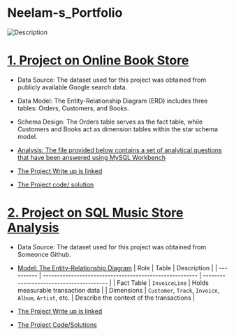 # Neelam-s_Portfolio

![Description](https://media3.giphy.com/media/v1.Y2lkPTc5MGI3NjExMXd2OXg5aHBkNGYzMDFhZmxmeGJ6ZWlxejVpZWU0MjhkdWFmbmVtOSZlcD12MV9pbnRlcm5hbF9naWZfYnlfaWQmY3Q9Zw/mBukxOCWsdVAXIJUUW/giphy.gif)

# [1. Project on Online Book Store](https://github.com/Neelam11199/SQL-Project-on-Online-Book-store)

* Data Source: The dataset used for this project was obtained from publicly available Google search data.

* Data Model: The Entity-Relationship Diagram (ERD) includes three tables: Orders, Customers, and Books.

* Schema Design: The Orders table serves as the fact table, while Customers and Books act as dimension tables within the star schema model.

* [Analysis: The file provided below contains a set of analytical questions that have been answered using MySQL Workbench](https://github.com/Neelam11199/SQL-Project-on-Online-Book-store/blob/main/SQL%20Project%20Questions%20Day%2030.pdf) 

* [The Project Write up is linked](https://github.com/Neelam11199/SQL-Project-on-Online-Book-store/blob/main/%F0%9F%93%98%20Project%20Write%20Up(Online%20Book%20Store).pdf)

* [The Project code/ solution](https://github.com/Neelam11199/SQL-Project-on-Online-Book-store/blob/main/OnlineBookStore%20Project_Solution.sql)

# [2. Project on SQL Music Store Analysis](https://github.com/Neelam11199/SQL_Music_Store_Analysis)

* Data Source: The dataset used for this project was obtained from Someonce Github.

* [ Model: The Entity-Relationship Diagram](https://github.com/Neelam11199/SQL_Music_Store_Analysis/blob/main/MusicDatabaseSchema.png)
| Role       | Table                                                   | Description                              |
| ---------- | ------------------------------------------------------- | ---------------------------------------- |
| Fact Table | `InvoiceLine`                                           | Holds measurable transaction data        |
| Dimensions | `Customer`, `Track`, `Invoice`, `Album`, `Artist`, etc. | Describe the context of the transactions |

* [The Project Write up is linked](https://github.com/Neelam11199/SQL_Music_Store_Analysis/blob/main/Project%20Write%20Up%20_%F0%9F%8E%B5%20Music%20Store%20Database.pdf)

* [The Project Code/Solutions](https://github.com/Neelam11199/SQL_Music_Store_Analysis/blob/main/Music_Store_Solution.sql)










